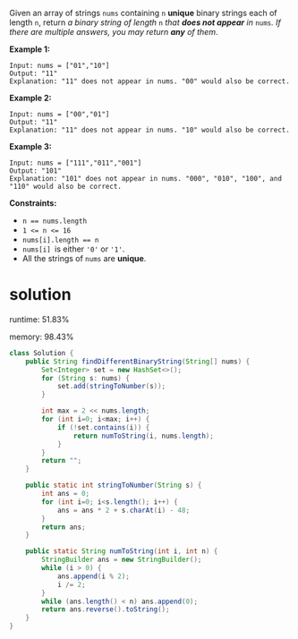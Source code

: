 Given an array of strings `nums` containing `n` **unique** binary strings each of length `n`, return *a binary string of length* `n` *that **does not appear** in* `nums`*. If there are multiple answers, you may return **any** of them*.

 

**Example 1:**

```
Input: nums = ["01","10"]
Output: "11"
Explanation: "11" does not appear in nums. "00" would also be correct.
```

**Example 2:**

```
Input: nums = ["00","01"]
Output: "11"
Explanation: "11" does not appear in nums. "10" would also be correct.
```

**Example 3:**

```
Input: nums = ["111","011","001"]
Output: "101"
Explanation: "101" does not appear in nums. "000", "010", "100", and "110" would also be correct.
```

 

**Constraints:**

- `n == nums.length`
- `1 <= n <= 16`
- `nums[i].length == n`
- `nums[i] `is either `'0'` or `'1'`.
- All the strings of `nums` are **unique**.

# solution

runtime: 51.83%

memory: 98.43%

```java
class Solution {
    public String findDifferentBinaryString(String[] nums) {
        Set<Integer> set = new HashSet<>();
        for (String s: nums) {
            set.add(stringToNumber(s));
        }

        int max = 2 << nums.length;
        for (int i=0; i<max; i++) {
            if (!set.contains(i)) {
                return numToString(i, nums.length);
            }
        }
        return "";
    }

    public static int stringToNumber(String s) {
        int ans = 0;
        for (int i=0; i<s.length(); i++) {
            ans = ans * 2 + s.charAt(i) - 48;
        }
        return ans;
    }

    public static String numToString(int i, int n) {
        StringBuilder ans = new StringBuilder();
        while (i > 0) {
            ans.append(i % 2);
            i /= 2;
        }
        while (ans.length() < n) ans.append(0);
        return ans.reverse().toString();
    }
}
```

